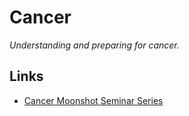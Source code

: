 # Cancer

_Understanding and preparing for cancer._

## Links
- [Cancer Moonshot Seminar Series](https://www.youtube.com/playlist?list=PLaXJeOudgf63Kz5ZiUaYItx0JaI4_YwLL)
